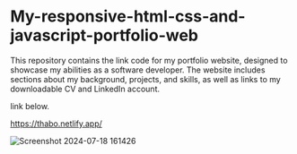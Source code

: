 # My-responsive-html-css-and-javascript-portfolio-web
This repository contains the link code for my portfolio website, designed to showcase my abilities as a software developer. The website includes sections about my background, projects, and skills, as well as links to my downloadable CV and LinkedIn account.

link below.

https://thabo.netlify.app/


![Screenshot 2024-07-18 161426](https://github.com/user-attachments/assets/d7755b76-4599-4d7e-a687-6e92bbac54f4)
